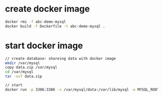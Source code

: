 
# create docker image

```bash
docker rmi -f abc-demo-mysql
docker build -f Dockerfile -t abc-demo-mysql .
```

# start docker image

```bash
// create database: shareing data with docker image
mkdir /var/mysql
copy data.zip /var/mysql
cd /var/mysql
tar -xvf data.zip

// start 
docker run -p 3306:3306 -v /var/mysql/data:/var/lib/mysql -e MYSQL_ROOT_PASSWORD=abc-demo -d abc-demo-mysql
```
